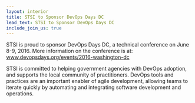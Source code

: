 ```yaml
---
layout: interior
title: STSI to Sponsor DevOps Days DC
lead_text: STSI to Sponsor DevOps Days DC
include_join_us: true
---
```


STSI is proud to sponsor DevOps Days DC, a technical conference on June 8-9, 2016. More information on the conference is at: www.devopsdays.org/events/2016-washington-dc

STSI is committed to helping government agencies with DevOps adoption, and supports the local community of practitioners. DevOps tools and practices are an important enabler of agile development, allowing teams to iterate quickly by automating and integrating software development and operations.